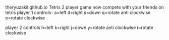  theryuzakil.github.io
Tetris 2 player game
now compete with your friends on tetris 
player 1 controls-
a=left
d=right
s=down
q=rotate anti clockwise
e=rotate clockwise

player 2 controls
h=left
k=right
j=down
y=rotate anti clockwise
i=rotate clockwise
